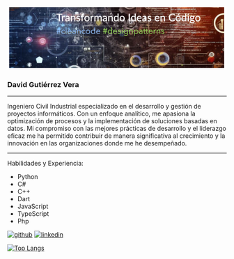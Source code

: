 ![Ingeniero Civil Industrial especializado en el desarrollo y gestión de proyectos informáticos. Con un enfoque analítico, me apasiona la optimización de procesos y la implementación de soluciones basadas en datos. Mi compromiso con las mejores prácticas de desarrollo y el liderazgo eficaz me ha permitido contribuir de manera significativa al crecimiento y la innovación en las organizaciones donde me he desempeñado. ](https://github.com/davidgutierrezv/davidgutierrezv/blob/main/banner2.png)

### David Gutiérrez Vera

___

Ingeniero Civil Industrial especializado en el desarrollo y gestión de proyectos informáticos. Con un enfoque analítico, me apasiona la optimización de procesos y la implementación de soluciones basadas en datos. Mi compromiso con las mejores prácticas de desarrollo y el liderazgo eficaz me ha permitido contribuir de manera significativa al crecimiento y la innovación en las organizaciones donde me he desempeñado. 

___

Habilidades y Experiencia: 
- Python
- C#
- C++
- Dart
- JavaScript
- TypeScript
- Php

[<img src='https://cdn.jsdelivr.net/npm/simple-icons@3.0.1/icons/github.svg' alt='github' height='40'>](https://github.com/davidgutierrezv)  [<img src='https://cdn.jsdelivr.net/npm/simple-icons@3.0.1/icons/linkedin.svg' alt='linkedin' height='40'>](https://www.linkedin.com/in/davidgutierrezvera/)  

[![Top Langs](https://github-readme-stats.vercel.app/api/top-langs/?username=davidgutierrezv)](https://github.com/anuraghazra/github-readme-stats)



<!--
**davidgutierrezv/davidgutierrezv** is a ✨ _special_ ✨ repository because its `README.md` (this file) appears on your GitHub profile.

Here are some ideas to get you started:

- 🔭 I’m currently working on ...
- 🌱 I’m currently learning ...
- 👯 I’m looking to collaborate on ...
- 🤔 I’m looking for help with ...
- 💬 Ask me about ...
- 📫 How to reach me: ...
- 😄 Pronouns: ...
- ⚡ Fun fact: ...
-->
